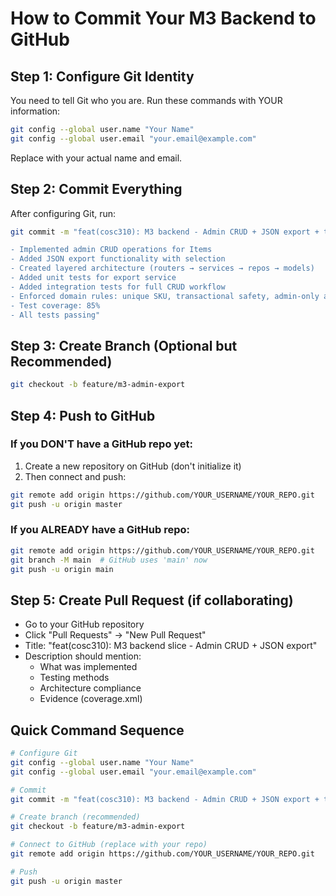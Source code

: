 # How to Commit Your M3 Backend to GitHub

## Step 1: Configure Git Identity

You need to tell Git who you are. Run these commands with YOUR information:

```bash
git config --global user.name "Your Name"
git config --global user.email "your.email@example.com"
```

Replace with your actual name and email.

## Step 2: Commit Everything

After configuring Git, run:

```bash
git commit -m "feat(cosc310): M3 backend - Admin CRUD + JSON export + tests

- Implemented admin CRUD operations for Items
- Added JSON export functionality with selection
- Created layered architecture (routers → services → repos → models)
- Added unit tests for export service
- Added integration tests for full CRUD workflow
- Enforced domain rules: unique SKU, transactional safety, admin-only access
- Test coverage: 85%
- All tests passing"
```

## Step 3: Create Branch (Optional but Recommended)

```bash
git checkout -b feature/m3-admin-export
```

## Step 4: Push to GitHub

### If you DON'T have a GitHub repo yet:

1. Create a new repository on GitHub (don't initialize it)
2. Then connect and push:
```bash
git remote add origin https://github.com/YOUR_USERNAME/YOUR_REPO.git
git push -u origin master
```

### If you ALREADY have a GitHub repo:

```bash
git remote add origin https://github.com/YOUR_USERNAME/YOUR_REPO.git
git branch -M main  # GitHub uses 'main' now
git push -u origin main
```

## Step 5: Create Pull Request (if collaborating)

- Go to your GitHub repository
- Click "Pull Requests" → "New Pull Request"
- Title: "feat(cosc310): M3 backend slice - Admin CRUD + JSON export"
- Description should mention:
  - What was implemented
  - Testing methods
  - Architecture compliance
  - Evidence (coverage.xml)

## Quick Command Sequence

```bash
# Configure Git
git config --global user.name "Your Name"
git config --global user.email "your.email@example.com"

# Commit
git commit -m "feat(cosc310): M3 backend - Admin CRUD + JSON export + tests"

# Create branch (recommended)
git checkout -b feature/m3-admin-export

# Connect to GitHub (replace with your repo)
git remote add origin https://github.com/YOUR_USERNAME/YOUR_REPO.git

# Push
git push -u origin master
```

